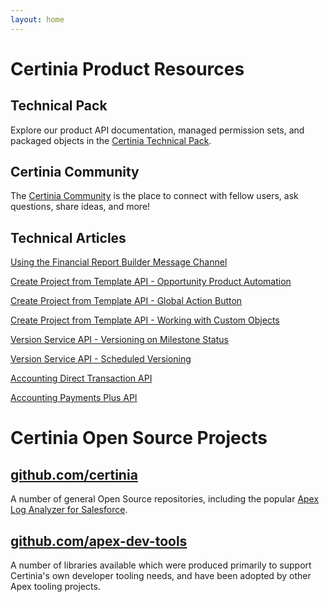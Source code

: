 ```yaml
---
layout: home
---
```

# Certinia Product Resources

## Technical Pack

Explore our product API documentation, managed permission sets, and packaged objects in the [Certinia Technical Pack](https://help.financialforce.com/TechnicalReference/2024.2/Default.htm).


## Certinia Community

The [Certinia Community](https://erp.force.com/community/login) is the place to connect with fellow users, ask questions, share ideas, and more!

## Technical Articles

[Using the Financial Report Builder Message Channel](/using-the-financial-report-builder-message-channel/)

[Create Project from Template API - Opportunity Product Automation](/create-project-from-template-api-opportunity-product/)

[Create Project from Template API - Global Action Button](/create-project-from-template-api-global-action-button/)

[Create Project from Template API - Working with Custom Objects](/create-project-from-template-api-custom-objects/)

[Version Service API - Versioning on Milestone Status](/version-service-api-milestone-status/)

[Version Service API - Scheduled Versioning](/version-service-api-scheduled-versioning/)

[Accounting Direct Transaction API](/accounting-direct-transaction-api/)

[Accounting Payments Plus API](/accounting-payments-plus-api/)

# Certinia Open Source Projects

## [github.com/certinia](https://github.com/certinia)

A number of general Open Source repositories, including the popular [Apex Log Analyzer for Salesforce](https://github.com/certinia/debug-log-analyzer).

## [github.com/apex-dev-tools](https://github.com/apex-dev-tools)

A number of libraries available which were produced primarily to support Certinia's own developer tooling needs, and have been adopted by other Apex tooling projects.

